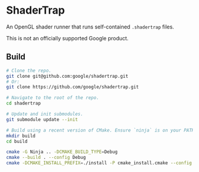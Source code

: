 # ShaderTrap

An OpenGL shader runner that runs self-contained `.shadertrap` files.

This is not an officially supported Google product.

## Build

```sh
# Clone the repo.
git clone git@github.com:google/shadertrap.git
# Or:
git clone https://github.com/google/shadertrap.git

# Navigate to the root of the repo.
cd shadertrap

# Update and init submodules.
git submodule update --init

# Build using a recent version of CMake. Ensure `ninja` is on your PATH.
mkdir build
cd build

cmake -G Ninja .. -DCMAKE_BUILD_TYPE=Debug
cmake --build . --config Debug
cmake -DCMAKE_INSTALL_PREFIX=./install -P cmake_install.cmake --config Debug
```
